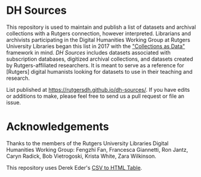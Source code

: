 # DH Sources

This repository is used to maintain and publish a list of datasets and archival collections with a Rutgers connection, however interpreted. Librarians and archivists participating in the Digital Humanities Working Group at Rutgers University Libraries began this list in 2017 with the ["Collections as Data"](https://collectionsasdata.github.io/statement/) framework in mind. *DH Sources* includes datasets associated with subscription databases, digitized archival collections, and datasets created by Rutgers-affiliated researchers. It is meant to serve as a reference for [Rutgers] digital humanists looking for datasets to use in their teaching and research.

List published at <https://rutgersdh.github.io/dh-sources/>. If you have edits or additions to make, please feel free to send us a pull request or file an issue.

# Acknowledgements

Thanks to the members of the Rutgers University Libraries Digital Humanities Working Group: Fengzhi Fan, Francesca Giannetti, Ron Jantz, Caryn Radick, Bob Vietrogoski, Krista White, Zara Wilkinson.

This repository uses Derek Eder's [CSV to HTML Table](https://github.com/derekeder/csv-to-html-table).
